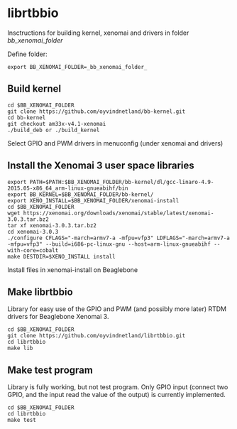 # librtbbio

Insctructions for building kernel, xenomai and drivers in folder _bb_xenomai_folder_

Define folder:

```
export BB_XENOMAI_FOLDER=_bb_xenomai_folder_
```

## Build kernel

```
cd $BB_XENOMAI_FOLDER
git clone https://github.com/oyvindnetland/bb-kernel.git
cd bb-kernel
git checkout am33x-v4.1-xenomai
./build_deb or ./build_kernel
```

Select GPIO and PWM drivers in menuconfig (under xenomai and drivers)

## Install the Xenomai 3 user space libraries

```
export PATH=$PATH:$BB_XENOMAI_FOLDER/bb-kernel/dl/gcc-linaro-4.9-2015.05-x86_64_arm-linux-gnueabihf/bin
export BB_KERNEL=$BB_XENOMAI_FOLDER/bb-kernel/ 
export XENO_INSTALL=$BB_XENOMAI_FOLDER/xenomai-install
cd $BB_XENOMAI_FOLDER
wget https://xenomai.org/downloads/xenomai/stable/latest/xenomai-3.0.3.tar.bz2
tar xf xenomai-3.0.3.tar.bz2
cd xenomai-3.0.3
./configure CFLAGS="-march=armv7-a -mfpu=vfp3" LDFLAGS="-march=armv7-a -mfpu=vfp3" --build=i686-pc-linux-gnu --host=arm-linux-gnueabihf --with-core=cobalt
make DESTDIR=$XENO_INSTALL install
```

Install files in xenomai-install on Beaglebone

## Make librtbbio

Library for easy use of the GPIO and PWM (and possibly more later) RTDM drivers for Beaglebone Xenomai 3.

```
cd $BB_XENOMAI_FOLDER
git clone https://github.com/oyvindnetland/librtbbio.git
cd librtbbio
make lib
```

## Make test program

Library is fully working, but not test program. Only GPIO input (connect two GPIO, and the input read the value of the output) is currently implemented.

```
cd $BB_XENOMAI_FOLDER
cd librtbbio
make test
```

